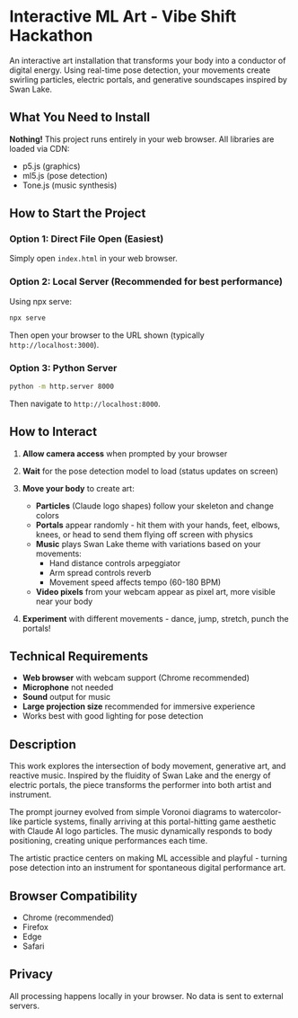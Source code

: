 # Interactive ML Art - Vibe Shift Hackathon

An interactive art installation that transforms your body into a conductor of digital energy. Using real-time pose detection, your movements create swirling particles, electric portals, and generative soundscapes inspired by Swan Lake.

## What You Need to Install

**Nothing!** This project runs entirely in your web browser. All libraries are loaded via CDN:
- p5.js (graphics)
- ml5.js (pose detection)
- Tone.js (music synthesis)

## How to Start the Project

### Option 1: Direct File Open (Easiest)
Simply open `index.html` in your web browser.

### Option 2: Local Server (Recommended for best performance)
Using npx serve:
```bash
npx serve
```
Then open your browser to the URL shown (typically `http://localhost:3000`).

### Option 3: Python Server
```bash
python -m http.server 8000
```
Then navigate to `http://localhost:8000`.

## How to Interact

1. **Allow camera access** when prompted by your browser
2. **Wait** for the pose detection model to load (status updates on screen)
3. **Move your body** to create art:
   - **Particles** (Claude logo shapes) follow your skeleton and change colors
   - **Portals** appear randomly - hit them with your hands, feet, elbows, knees, or head to send them flying off screen with physics
   - **Music** plays Swan Lake theme with variations based on your movements:
     - Hand distance controls arpeggiator
     - Arm spread controls reverb
     - Movement speed affects tempo (60-180 BPM)
   - **Video pixels** from your webcam appear as pixel art, more visible near your body

4. **Experiment** with different movements - dance, jump, stretch, punch the portals!

## Technical Requirements

- **Web browser** with webcam support (Chrome recommended)
- **Microphone** not needed
- **Sound** output for music
- **Large projection size** recommended for immersive experience
- Works best with good lighting for pose detection

## Description

This work explores the intersection of body movement, generative art, and reactive music. Inspired by the fluidity of Swan Lake and the energy of electric portals, the piece transforms the performer into both artist and instrument.

The prompt journey evolved from simple Voronoi diagrams to watercolor-like particle systems, finally arriving at this portal-hitting game aesthetic with Claude AI logo particles. The music dynamically responds to body positioning, creating unique performances each time.

The artistic practice centers on making ML accessible and playful - turning pose detection into an instrument for spontaneous digital performance art.

## Browser Compatibility

- Chrome (recommended)
- Firefox
- Edge
- Safari

## Privacy

All processing happens locally in your browser. No data is sent to external servers.
